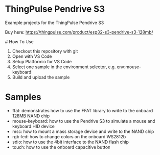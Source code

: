 ThingPulse Pendrive S3
======================

Example projects for the ThingPulse Pendrive S3

Buy here: https://thingpulse.com/product/esp32-s3-pendrive-s3-128mb/

# How To Use

1. Checkout this repository with git
2. Open with VS Code
3. Setup Platformio for VS Code
4. Select one sample in the environment selector, e.g. env:mouse-keyboard
5. Build and upload the sample


# Samples

* ffat: demonstrates how to use the FFAT library to write to the onboard 128MB NAND chip
* mouse-keyboard: how to use the Pendrive S3 to simulate a mouse and keyboard HID device
* msc: how to mount a mass storage device and write to the NAND chip
* rgb-led: how to change colors on the onboard WS2812b
* sdio: how to use the 4bit interface to the NAND flash chip
* touch: how to use the onboard capacitive button
